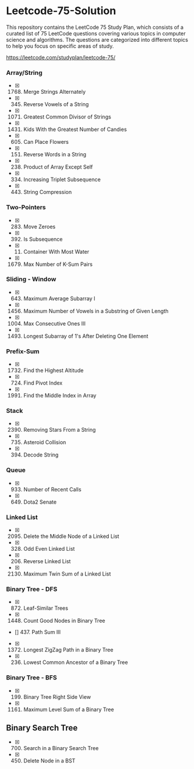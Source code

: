 # Leetcode-75-Solution
This repository contains the LeetCode 75 Study Plan, which consists of a curated list of 75 LeetCode questions covering various topics in computer science and algorithms. The questions are categorized into different topics to help you focus on specific areas of study.

https://leetcode.com/studyplan/leetcode-75/


### Array/String

- [x] 1768. Merge Strings Alternately
- [x] 345. Reverse Vowels of a String
- [x] 1071. Greatest Common Divisor of Strings
- [x] 1431. Kids With the Greatest Number of Candies
- [x] 605. Can Place Flowers
- [x] 151. Reverse Words in a String
- [x] 238. Product of Array Except Self
- [x] 334. Increasing Triplet Subsequence
- [x] 443. String Compression


### Two-Pointers

- [x] 283. Move Zeroes
- [x] 392. Is Subsequence
- [x] 11. Container With Most Water
- [x] 1679. Max Number of K-Sum Pairs


### Sliding - Window

- [x] 643. Maximum Average Subarray I
- [x] 1456. Maximum Number of Vowels in a Substring of Given Length
- [x] 1004. Max Consecutive Ones III
- [x] 1493. Longest Subarray of 1's After Deleting One Element

### Prefix-Sum

- [x] 1732. Find the Highest Altitude
- [x] 724. Find Pivot Index
- [x] 1991. Find the Middle Index in Array

### Stack

- [x] 2390. Removing Stars From a String
- [x] 735. Asteroid Collision
- [x] 394. Decode String
### Queue

- [x] 933. Number of Recent Calls
- [x] 649. Dota2 Senate

### Linked List

- [x] 2095. Delete the Middle Node of a Linked List
- [x] 328. Odd Even Linked List
- [x] 206. Reverse Linked List
- [x] 2130. Maximum Twin Sum of a Linked List


### Binary Tree - DFS


- [x] 872. Leaf-Similar Trees
- [x] 1448. Count Good Nodes in Binary Tree
- [] 437. Path Sum III
- [x] 1372. Longest ZigZag Path in a Binary Tree
- [x] 236. Lowest Common Ancestor of a Binary Tree


### Binary Tree - BFS
- [x] 199. Binary Tree Right Side View
- [x] 1161. Maximum Level Sum of a Binary Tree

## Binary Search Tree

- [x] 700. Search in a Binary Search Tree
- [x] 450. Delete Node in a BST 


